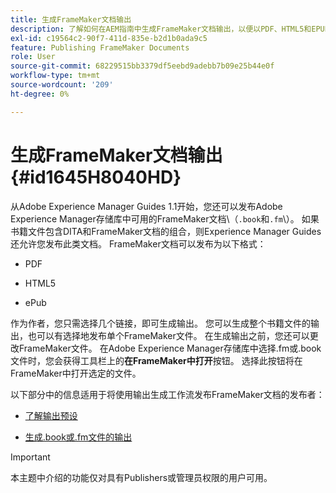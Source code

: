 ```yaml
---
title: 生成FrameMaker文档输出
description: 了解如何在AEM指南中生成FrameMaker文档输出，以便以PDF、HTML5和EPUB格式发布它们。
exl-id: c19564c2-90f7-411d-835e-b2d1b0ada9c5
feature: Publishing FrameMaker Documents
role: User
source-git-commit: 68229515bb3379df5eebd9adebb7b09e25b44e0f
workflow-type: tm+mt
source-wordcount: '209'
ht-degree: 0%

---
```


# 生成FrameMaker文档输出 {#id1645H8040HD}

从Adobe Experience Manager Guides 1.1开始，您还可以发布Adobe Experience Manager存储库中可用的FrameMaker文档\（`.book`和`.fm`\）。 如果书籍文件包含DITA和FrameMaker文档的组合，则Experience Manager Guides还允许您发布此类文档。 FrameMaker文档可以发布为以下格式：

- PDF

- HTML5

- ePub


作为作者，您只需选择几个链接，即可生成输出。 您可以生成整个书籍文件的输出，也可以有选择地发布单个FrameMaker文件。 在生成输出之前，您还可以更改FrameMaker文件。 在Adobe Experience Manager存储库中选择.fm或.book文件时，您会获得工具栏上的&#x200B;**在FrameMaker中打开**&#x200B;按钮。 选择此按钮将在FrameMaker中打开选定的文件。

以下部分中的信息适用于将使用输出生成工作流发布FrameMaker文档的发布者：

- [了解输出预设](fm-output-understand-presets.md#)

- [生成.book或.fm文件的输出](fm-output-generate.md#)

>[!IMPORTANT]
>
> 本主题中介绍的功能仅对具有Publishers或管理员权限的用户可用。
